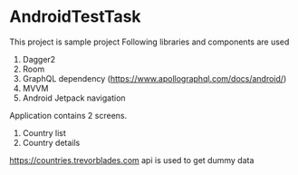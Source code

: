 # AndroidTestTask
This project is sample project
Following libraries and components are used 
1. Dagger2 
2. Room
3. GraphQL dependency (https://www.apollographql.com/docs/android/)
4. MVVM
5. Android Jetpack navigation

Application contains 2 screens. 
1. Country list 
2. Country details

https://countries.trevorblades.com api is used to get dummy data
